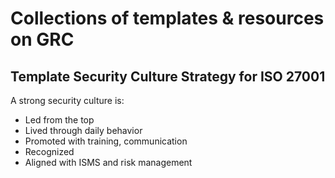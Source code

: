 # Collections of templates & resources on GRC
## Template Security Culture Strategy for ISO 27001
A strong security culture is:
- Led from the top
- Lived through daily behavior
- Promoted with training, communication
- Recognized
- Aligned with ISMS and risk management
